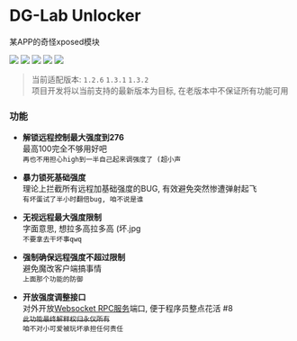 # DG-Lab Unlocker
某APP的奇怪xposed模块

![](https://img.shields.io/badge/Module-Xposed-green?style=for-the-badge&logo=Android&logoColor=white) ![](https://img.shields.io/github/license/SakuraKoi/DgLabUnlocker?style=for-the-badge) ![](https://img.shields.io/github/languages/top/SakuraKoi/DgLabUnlocker?style=for-the-badge) ![](https://img.shields.io/github/downloads/SakuraKoi/DgLabUnlocker/total?style=for-the-badge) ![](https://img.shields.io/github/v/release/SakuraKoi/DgLabUnlocker?style=for-the-badge)

> 当前适配版本: `1.2.6` `1.3.1` `1.3.2`\
> 项目开发将以当前支持的最新版本为目标, 在老版本中不保证所有功能可用

### 功能

- **解锁远程控制最大强度到276**\
最高100完全不够用好吧\
`再也不用担心high到一半自己起来调强度了 (超小声`

- **暴力锁死基础强度**\
理论上拦截所有远程加基础强度的BUG, 有效避免突然惨遭弹射起飞\
`有坏蛋试了半小时翻倍bug, 咱不说是谁`

- **无视远程最大强度限制**\
字面意思, 想拉多高拉多高 (坏.jpg\
`不要拿去干坏事qwq`

- **强制确保远程强度不超过限制** \
  避免魔改客户端搞事情\
  `上面那个功能的防御`

- **开放强度调整接口**\
  对外开放[Websocket RPC服务](https://github.com/SakuraKoi/DgLabUnlocker/wiki/Websocket-RPC-Spec)端口, 便于程序员整点花活 #8\
  <strike>`此功能最终解释权归永仪所有`</strike>\
  `咱不对小可爱被玩坏承担任何责任`
